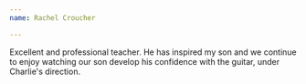 ```yaml
---
name: Rachel Croucher

---
```


Excellent and professional teacher. He has inspired my son and we continue to enjoy watching our son develop his confidence with the guitar, under Charlie's direction.
